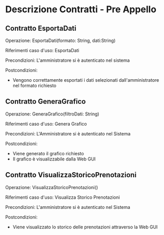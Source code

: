 # Descrizione Contratti - Pre Appello
## Contratto EsportaDati
Operazione: EsportaDati(formato: String, dati:String)

Riferimenti caso d'uso: EsportaDati

Precondizioni: L'amministratore si è autenticato nel sistema

Postcondizioni:
- Vengono correttamente esportati i dati selezionati dall'amministratore nel formato richiesto

## Contratto GeneraGrafico
Operazione: GeneraGrafico(filtroDati: String)

Riferimenti caso d'uso: Genera Grafico

Precondizioni: L'Amministratore si è autenticato nel Sistema

Postcondizioni:
- Viene generato il grafico richiesto
- Il grafico è visualizzabile dalla Web GUI

## Contratto VisualizzaStoricoPrenotazioni
Operazione: VisualizzaStoricoPrenotazioni()

Riferimenti caso d'uso: Visualizza Storico Prenotazioni

Precondizioni: L'amministratore si è autenticato nel Sistema

Postcondizioni:
- Viene visualizzato lo storico delle prenotazioni attraverso la Web GUI

